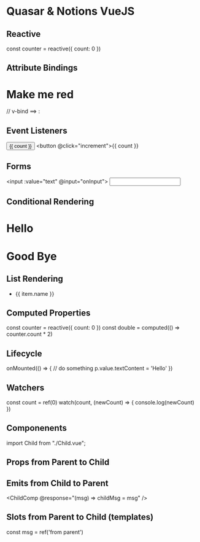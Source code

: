 # Quasar & Notions VueJS

## Reactive
const counter = reactive({ count: 0 })


## Attribute Bindings
<h1 :class="titleClass">Make me red</h1> // v-bind ==> :


## Event Listeners
<button v-on:click="increment">{{ count }}</button> 
<button @click="increment">{{ count }}</button>

## Forms
<input :value="text" @input="onInput">
<input v-model="text">

## Conditional Rendering
<h1 v-if="show">Hello</h1>
<h1 v-else>Good Bye</h1>

## List Rendering
<ul>
  <li v-for="item in items" :key="item.id">
    {{ item.name }}
  </li>
</ul>

## Computed Properties
const counter = reactive({ count: 0 })
const double = computed(() => counter.count * 2)

## Lifecycle 
onMounted(() => {
  // do something
  p.value.textContent = 'Hello'
})

## Watchers
const count = ref(0)
watch(count, (newCount) => {
  console.log(newCount)
})

## Componenents
import Child from "./Child.vue";

<template>
    <div>
        <Child />
    </div> 
</template>

## Props from Parent to Child
<Child :message="message" />

<!-- ChildComp.vue -->
<script setup>
const props = defineProps({
  message: String
})
</script>

## Emits from Child to Parent
<ChildComp @response="(msg) => childMsg = msg" />

<!-- ChildComp.vue -->
<script setup>
// declare emitted events
const emit = defineEmits(['response'])

// emit with argument
emit('response', 'hello from child')
</script>

## Slots from Parent to Child (templates)
const msg = ref('from parent')
</script>

<template>
  <ChildComp>Message: {{ msg }}</ChildComp>
</template>
